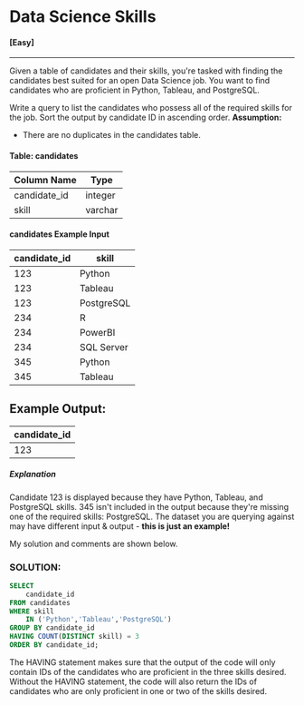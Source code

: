 # Data Science Skills
#### [Easy]
  ---
Given a table of candidates and their skills, you're tasked with finding the candidates best suited for an open Data Science job. You want to find candidates who are proficient in Python, Tableau, and PostgreSQL.

Write a query to list the candidates who possess all of the required skills for the job. Sort the output by candidate ID in ascending order.
**Assumption:**
- There are no duplicates in the candidates table.

#### Table: candidates
|Column Name    | Type |
| ----------- | ----------- |
| candidate_id   | integer    |
| skill | varchar  |



#### candidates Example Input
| candidate_id    | skill|
| ----------- | ----------- | 
|123 | Python|
|123|	Tableau |
|123| PostgreSQL |
|234 |	R |
|234	|PowerBI |
|234|	SQL Server|
|345	|Python|
|345|	Tableau|


## Example Output:
| candidate_id | 
| -----| 
| 123|


##### Explanation
Candidate 123 is displayed because they have Python, Tableau, and PostgreSQL skills. 345 isn't included in the output because they're missing one of the required skills: PostgreSQL.
The dataset you are querying against may have different input & output - **this is just an example!**

My solution and comments are shown below.
### SOLUTION: 
```sql
SELECT 
    candidate_id 
FROM candidates
WHERE skill 
    IN ('Python','Tableau','PostgreSQL')
GROUP BY candidate_id
HAVING COUNT(DISTINCT skill) = 3
ORDER BY candidate_id;
```
The HAVING statement makes sure that the output of the code will only contain IDs of the candidates who are proficient in the three skills desired. Without the HAVING statement, the code will also return the IDs of candidates who are only proficient in one or two of the skills desired.

